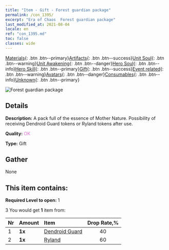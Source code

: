 ```yaml
---
title: "Item - Gift - Forest guardian package"
permalink: /con_1395/
excerpt: "Era of Chaos  Forest guardian package"
last_modified_at: 2021-08-04
locale: en
ref: "con_1395.md"
toc: false
classes: wide
---
```

 [Materials](/Items/){: .btn .btn--primary}[Artifacts](/Items/Artifacts/){: .btn .btn--success}[Unit Soul](/Items/UnitSoul/){: .btn .btn--warning}[Unit Awakening](/Items/UnitAwakening/){: .btn .btn--danger}[Hero Soul](/Items/HeroSoul/){: .btn .btn--info}[Hero Skill](/Items/HeroSkill/){: .btn .btn--primary}[Gift](/Items/Gift/){: .btn .btn--success}[Event related](/Items/Events/){: .btn .btn--warning}[Avatars](/Items/Avatars/){: .btn .btn--danger}[Consumables](/Items/Consumables/){: .btn .btn--info}[Unknown](/Items/Unknown/){: .btn .btn--primary}

 ![Forest guardian package](/images/t/i_907009.png)

## Details
 **Description:** A pack full of the essence of Mother Nature. Possibility of receiving Dendroid Guard tokens or Ryland tokens after use.

 **Quality:** <span style="color: #DA70D6">OK</span>

 **Type:** Gift

## Gather

  None

## This item contains:

 **Required Level to open:** 1

 3 You would get **1** item  from:

  | Nr | Amount |     Item    | Drop Rate,% |
  |:---|:-------|:------------|:---------:|
  | 1 |  **1x** | [Dendroid Guard](/Items/unt_203/) | 40 | 
  | 2 |  **1x** | [Ryland](/Items/her_368/) | 60 | 
